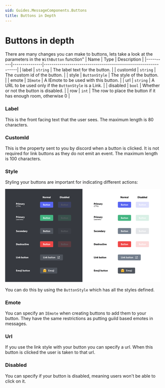 ```yaml
---
uid: Guides.MessageComponents.Buttons
title: Buttons in Depth
---
```


# Buttons in depth

There are many changes you can make to buttons, lets take a look at the parameters in the `WithButton` function"
| Name | Type | Description |
|----------|---------------|----------------------------------------------------------------|
| label | `string` | The label text for the button. |
| customId | `string` | The custom id of the button. |
| style | `ButtonStyle` | The style of the button. |
| emote | `IEmote` | A IEmote to be used with this button. |
| url | `string` | A URL to be used only if the `ButtonStyle` is a Link. |
| disabled | `bool` | Whether or not the button is disabled. |
| row | `int` | The row to place the button if it has enough room, otherwise 0 |

### Label

This is the front facing text that the user sees. The maximum length is 80 characters.

### CustomId

This is the property sent to you by discord when a button is clicked. It is not required for link buttons as they do not emit an event. The maximum length is 100 characters.

### Style

Styling your buttons are important for indicating different actions:

![](images/image3.png)

You can do this by using the `ButtonStyle` which has all the styles defined.

### Emote

You can specify an `IEmote` when creating buttons to add them to your button. They have the same restrictions as putting guild based emotes in messages.

### Url

If you use the link style with your button you can specify a url. When this button is clicked the user is taken to that url.

### Disabled

You can specify if your button is disabled, meaning users won't be able to click on it.
